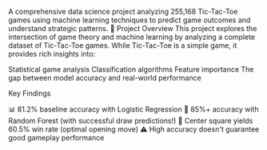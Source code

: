 A comprehensive data science project analyzing 255,168 Tic-Tac-Toe games using machine learning techniques to predict game outcomes and understand strategic patterns.
🎯 Project Overview
This project explores the intersection of game theory and machine learning by analyzing a complete dataset of Tic-Tac-Toe games. While Tic-Tac-Toe is a simple game, it provides rich insights into:

Statistical game analysis
Classification algorithms
Feature importance
The gap between model accuracy and real-world performance

Key Findings

📊 81.2% baseline accuracy with Logistic Regression
🌲 85%+ accuracy with Random Forest (with successful draw predictions!)
🎯 Center square yields 60.5% win rate (optimal opening move)
⚠️ High accuracy doesn't guarantee good gameplay performance
